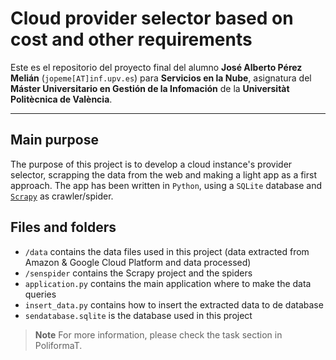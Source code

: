 Cloud provider selector based on cost and other requirements
============

Este es el repositorio del proyecto final del alumno **José Alberto Pérez Melián** (`jopeme[AT]inf.upv.es`) para **Servicios en la Nube**, asignatura del **Máster Universitario en Gestión de la Infomación** de la **Universitàt Politècnica de València**.

----------

Main purpose
------------------
The purpose of this project is to develop a cloud instance's provider selector, scrapping the data from the web and making a light app as a first approach.
The app has been written in `Python`, using a `SQLite` database and [`Scrapy`](www.scrapy.org) as crawler/spider.

Files and folders
----------------------


- `/data` contains the data files used in this project (data extracted from Amazon & Google Cloud Platform and data processed)
- `/senspider` contains the Scrapy project and the spiders
- `application.py` contains the main application where to make the data queries
- `insert_data.py` contains how to insert the extracted data to de database
- `sendatabase.sqlite` is the database used in this project

> **Note**
> For more information, please check the task section in PoliformaT.